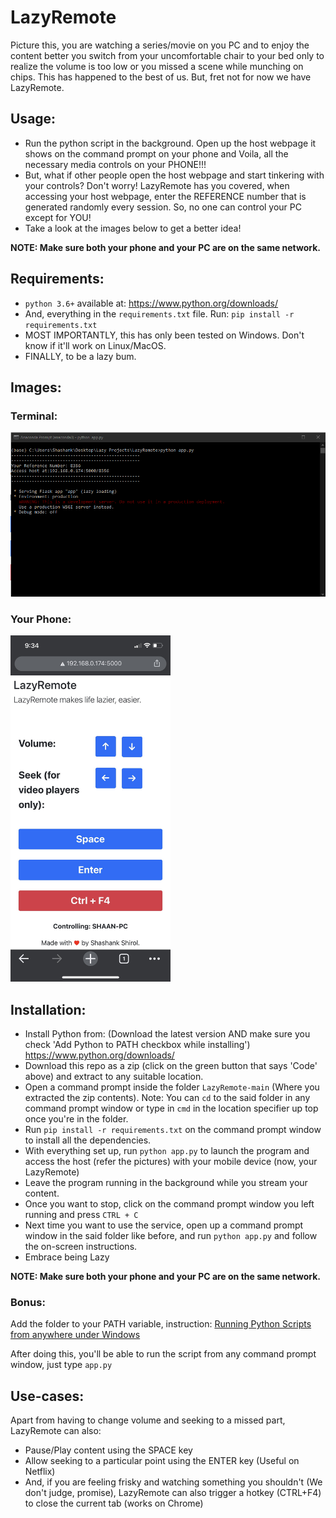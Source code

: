 # LazyRemote

Picture this, you are watching a series/movie on you PC and to enjoy the content better you switch from your uncomfortable chair to your bed only to realize the volume is too low or you missed a scene while munching on chips. This has happened to the best of us. But, fret not for now we have LazyRemote.

## Usage:

- Run the python script in the background. Open up the host webpage it shows on the command prompt on your phone and Voila, all the necessary media controls on your PHONE!!!
- But, what if other people open the host webpage and start tinkering with your controls? Don't worry! LazyRemote has you covered, when accessing your host webpage, enter the REFERENCE number that is generated randomly every session. So, no one can control your PC except for YOU!
- Take a look at the images below to get a better idea!

**NOTE: Make sure both your phone and your PC are on the same network.**

## Requirements:

- `python 3.6+` available at: https://www.python.org/downloads/
- And, everything in the `requirements.txt` file. Run: `pip install -r requirements.txt`
- MOST IMPORTANTLY, this has only been tested on Windows. Don't know if it'll work on Linux/MacOS.
- FINALLY, to be a lazy bum.

## Images:

### Terminal:

<img src="https://github.com/shashankshirol/LazyRemote/blob/main/Images/LazyRemoteTerminal.png" width="768">

### Your Phone:

<img src="https://github.com/shashankshirol/LazyRemote/blob/main/Images/LazyRemotePhone.jpg" width="256">

## Installation:

- Install Python from: (Download the latest version AND make sure you check 'Add Python to PATH checkbox while installing') https://www.python.org/downloads/
- Download this repo as a zip (click on the green button that says 'Code' above) and extract to any suitable location.
- Open a command prompt inside the folder `LazyRemote-main` (Where you extracted the zip contents). 
  Note: You can `cd` to the said folder in any command prompt window or type in `cmd` in the location specifier up top once you're in the folder.
- Run `pip install -r requirements.txt` on the command prompt window to install all the dependencies.
- With everything set up, run `python app.py` to launch the program and access the host (refer the pictures) with your mobile device (now, your LazyRemote)
- Leave the program running in the background while you stream your content.
- Once you want to stop, click on the command prompt window you left running and press `CTRL + C`
- Next time you want to use the service, open up a command prompt window in the said folder like before, and run `python app.py` and follow the on-screen instructions.
- Embrace being Lazy

**NOTE: Make sure both your phone and your PC are on the same network.**

### Bonus:

Add the folder to your PATH variable, instruction: [Running Python Scripts from anywhere under Windows](https://correlated.kayako.com/article/40-running-python-scripts-from-anywhere-under-windows)

After doing this, you'll be able to run the script from any command prompt window, just type `app.py`

## Use-cases:

Apart from having to change volume and seeking to a missed part, LazyRemote can also:

- Pause/Play content using the SPACE key
- Allow seeking to a particular point using the ENTER key (Useful on Netflix)
- And, if you are feeling frisky and watching something you shouldn't (We don't judge, promise), LazyRemote can also trigger a hotkey (CTRL+F4) to close the current tab (works on Chrome)
